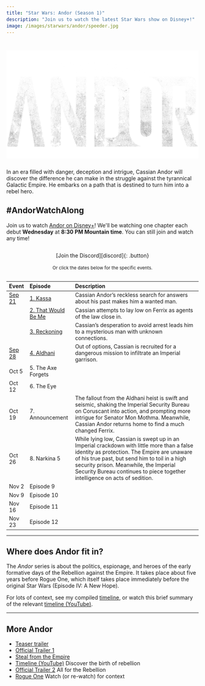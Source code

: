 ```yaml
---
title: "Star Wars: Andor (Season 1)"
description: "Join us to watch the latest Star Wars show on Disney+!"
image: /images/starwars/andor/speeder.jpg
---
```


# ![Star Wars: Andor](/images/starwars/andor/logo.png)

In an era filled with danger, deception and intrigue, Cassian Andor will discover the difference he can make in the struggle against the tyrannical Galactic Empire. He embarks on a path that is destined to turn him into a rebel hero.

## #AndorWatchAlong

Join us to watch [Andor on Disney+][s1]! We'll be watching one chapter each debut **Wednesday** at **8:30 PM Mountain time**. You can still join and watch any time!

<div style="margin: 2em auto; text-align: center;" markdown="1">
[Join the Discord][discord]{: .button}

<small>Or click the dates below for the specific events.</small>
</div>

Event    | Episode                     | Description
:----    | :------                     | :---------
[Sep 21] | [1. Kassa][s1e1]            | Cassian Andor’s reckless search for answers about his past makes him a wanted man.
&nbsp;   | [2. That Would Be Me][s1e2] | Cassian attempts to lay low on Ferrix as agents of the law close in.
&nbsp;   | [3. Reckoning][s1e3]        | Cassian’s desperation to avoid arrest leads him to a mysterious man with unknown connections.
[Sep 28] | [4. Aldhani][s1e4]          | Out of options, Cassian is recruited for a dangerous mission to infiltrate an Imperial garrison.
Oct 5             | 5. The Axe Forgets |
Oct 12            | 6. The Eye         |
Oct 19            | 7. Announcement    | The fallout from the Aldhani heist is swift and seismic, shaking the Imperial Security Bureau on Coruscant into action, and prompting more intrigue for Senator Mon Mothma. Meanwhile, Cassian Andor returns home to find a much changed Ferrix.
Oct 26            | 8. Narkina 5       | While lying low, Cassian is swept up in an Imperial crackdown with little more than a false identity as protection. The Empire are unaware of his true past, but send him to toil in a high security prison. Meanwhile, the Imperial Security Bureau continues to piece together intelligence on acts of sedition.
Nov 2             | Episode 9                   |
Nov 9             | Episode 10                  |
Nov 16            | Episode 11                  |
Nov 23            | Episode 12                  |

[s1]: https://www.disneyplus.com/series/andor/3xsQKWG00GL5
[s1e1]: https://www.disneyplus.com/series/andor/3xsQKWG00GL5
[s1e2]: https://www.disneyplus.com/series/andor/3xsQKWG00GL5
[s1e3]: https://www.disneyplus.com/series/andor/3xsQKWG00GL5
[s1e4]: https://www.disneyplus.com/series/andor/3xsQKWG00GL5

[discord]: https://discord.gg/3aagq4A
[sep 21]: https://discord.gg/YRNuc7xv?event=1010372527274594544
[sep 28]: https://discord.gg/Y6WZfGN7?event=1024839324933574728

---

## Where does Andor fit in?

The _Andor_ series is about the politics, espionage, and heroes of the early formative days of the Rebellion against the Empire. It takes place about five years before Rogue One, which itself takes place immediately before the original Star Wars (Episode IV: A New Hope). 

For lots of context, see my compiled [timeline](/starwars#timeline), or watch this brief summary of the relevant [timeline (YouTube)].

---

## More Andor

- [Teaser trailer](https://www.youtube.com/watch?v=j5UX1Adanis)
- [Official Trailer 1]
- [Steal from the Empire](https://www.youtube.com/watch?v=N5S9Vx3-QM0)
- [Timeline (YouTube)] Discover the birth of rebellion
- [Official Trailer 2] All for the Rebellion
- [Rogue One] Watch (or re-watch) for context

[official trailer 1]: https://www.youtube.com/watch?v=cKOegEuCcfw
[timeline (YouTube)]: https://www.youtube.com/watch?v=Y4HjzJgG0e0
[official trailer 2]: https://www.youtube.com/watch?v=PboKpnin_Wg
[rogue one]: https://www.disneyplus.com/movies/rogue-one-a-star-wars-story/14CV6eSbygOA
